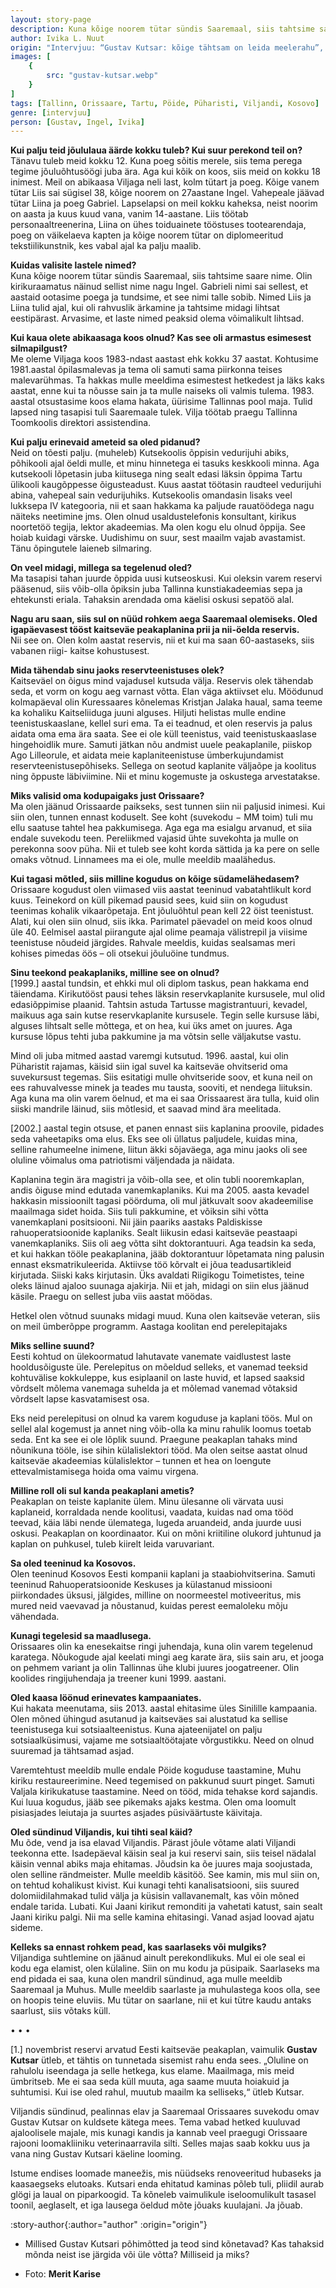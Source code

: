 ```yaml
---
layout: story-page
description: Kuna kõige noorem tütar sündis Saaremaal, siis tahtsime saare nime.
author: Ivika L. Nuut
origin: "Intervjuu: “Gustav Kutsar: kõige tähtsam on leida meelerahu”, Meie Maa, 23. detsember 2021."
images: [
    {
        src: "gustav-kutsar.webp"
    }
]
tags: [Tallinn, Orissaare, Tartu, Pöide, Püharisti, Viljandi, Kosovo]
genre: [intervjuu]
person: [Gustav, Ingel, Ivika]
---
```


<!-- # {{ $doc.title }} -->


**Kui palju teid jõululaua äärde kokku tuleb? Kui suur perekond teil on?** \
Tänavu tuleb meid kokku 12. Kuna poeg sõitis merele, siis tema perega tegime jõuluõhtusöögi juba ära. Aga kui kõik on koos, siis meid on kokku 18 inimest. Meil on abikaasa Viljaga neli last, kolm tütart ja poeg. Kõige vanem tütar Liis sai sügisel 38, kõige noorem on 27aastane Ingel. Vahepeale jäävad tütar Liina ja poeg Gabriel. Lapselapsi on meil kokku kaheksa, neist noorim on aasta ja kuus kuud vana, vanim 14-aastane. Liis töötab personaaltreenerina, Liina on ühes toiduainete tööstuses tootearendaja, poeg on väikelaeva kapten ja kõige noorem tütar on diplomeeritud tekstiilikunstnik, kes vabal ajal ka palju maalib.

**Kuidas valisite lastele nimed?** \
Kuna kõige noorem tütar sündis Saaremaal, siis tahtsime saare nime. Olin kirikuraamatus näinud sellist nime nagu Ingel. Gabrieli nimi sai sellest, et aastaid ootasime poega ja tundsime, et see nimi talle sobib. Nimed Liis ja Liina tulid ajal, kui oli rahvuslik ärkamine ja tahtsime midagi lihtsat eestipärast. Arvasime, et laste nimed peaksid olema võimalikult lihtsad.

**Kui kaua olete abikaasaga koos olnud? Kas see oli armastus esimesest silmapilgust?** \
Me oleme Viljaga koos 1983-ndast aastast ehk kokku 37 aastat. Kohtusime 1981.aastal õpilasmalevas ja tema oli samuti sama piirkonna teises malevarühmas. Ta hakkas mulle meeldima esimestest hetkedest ja läks kaks aastat, enne kui ta nõusse sain ja ta mulle naiseks oli valmis tulema. 1983. aastal otsustasime koos elama hakata, üürisime Tallinnas pool maja. Tulid lapsed ning tasapisi tuli Saaremaale tulek. Vilja töötab praegu Tallinna Toomkoolis direktori assistendina.

**Kui palju erinevaid ameteid sa oled pidanud?** \
Neid on tõesti palju. (muheleb) Kutsekoolis õppisin vedurijuhi abiks, põhikooli ajal öeldi mulle, et minu hinnetega ei tasuks keskkooli minna. Aga kutsekooli lõpetasin juba kiitusega ning sealt edasi läksin õppima Tartu ülikooli kaugõppesse õigusteadust. Kuus aastat töötasin raudteel vedurijuhi abina, vahepeal sain vedurijuhiks. Kutsekoolis omandasin lisaks veel lukksepa  IV kategooria, nii et saan hakkama ka paljude rauatöödega nagu näiteks neetimine jms. Olen olnud usaldustelefonis konsultant, kirikus noortetöö tegija, lektor akadeemias. Ma olen kogu elu olnud õppija. See hoiab kuidagi värske. Uudishimu on suur, sest maailm vajab avastamist. Tänu õpingutele laieneb silmaring.

**On veel midagi, millega sa tegelenud oled?** \
Ma tasapisi tahan juurde õppida uusi kutseoskusi. Kui oleksin varem reservi pääsenud, siis võib-olla õpiksin juba Tallinna kunstiakadeemias sepa ja ehtekunsti eriala. Tahaksin arendada oma käelisi oskusi sepatöö alal.

**Nagu aru saan, siis sul on nüüd rohkem aega Saaremaal olemiseks. Oled igapäevasest tööst kaitseväe peakaplanina prii ja nii-öelda reservis.** \
Nii see on. Olen kolm aastat reservis, nii et kui ma saan 60-aastaseks, siis vabanen riigi- kaitse kohustusest.

**Mida tähendab sinu jaoks reservteenistuses olek?** \
Kaitseväel on õigus mind vajadusel kutsuda välja. Reservis olek tähendab seda, et vorm on kogu aeg varnast võtta. Elan väga aktiivset elu. Möödunud kolmapäeval olin Kuressaares kõnelemas Kristjan Jalaka haual, sama teeme ka kohaliku Kaitseliiduga juuni alguses. Hiljuti helistas mulle endine teenistuskaaslane, kellel suri ema. Ta ei teadnud, et olen reservis ja palus aidata oma ema ära saata. See ei ole küll teenistus, vaid teenistuskaaslase hingehoidlik mure. Samuti jätkan nõu andmist uuele peakaplanile, piiskop Ago Lilleorule, et aidata meie kaplaniteenistuse ümberkujundamist reservteenistusepõhiseks. Sellega on seotud kaplanite väljaõpe ja koolitus ning õppuste läbiviimine. Nii et minu kogemuste ja oskustega arvestatakse.

**Miks valisid oma kodupaigaks just Orissaare?** \
Ma olen jäänud Orissaarde paikseks, sest tunnen siin nii paljusid inimesi. Kui siin olen, tunnen ennast koduselt. See koht (suvekodu − MM toim) tuli mu ellu saatuse tahtel hea pakkumisega. Aga ega ma esialgu arvanud, et siia endale suvekodu teen. Pereliikmed vajasid ühte suvekohta ja mulle on perekonna soov püha. Nii et tuleb see koht korda sättida ja ka pere on selle omaks võtnud. Linnamees ma ei ole, mulle meeldib maalähedus.

**Kui tagasi mõtled, siis milline kogudus on kõige südamelähedasem?** \
Orissaare kogudust olen viimased viis aastat teeninud vabatahtlikult kord kuus. Teinekord on küll pikemad pausid sees, kuid siin on kogudust teenimas kohalik vikaarõpetaja. Ent jõuluõhtul pean kell 22 öist teenistust. Alati, kui olen siin olnud, siis ikka. Parimatel päevadel on meid koos olnud üle 40. Eelmisel aastal piirangute ajal olime peamaja välistrepil ja viisime teenistuse nõudeid järgides. Rahvale meeldis, kuidas sealsamas meri kohises pimedas öös – oli otsekui jõuluöine tundmus.

**Sinu teekond peakaplaniks, milline see on olnud?** \
[1999.] aastal tundsin, et ehkki mul oli diplom taskus, pean hakkama end täiendama. Kirikutööst pausi tehes läksin reservkaplanite kursusele, mul olid edasiõppimise plaanid. Tahtsin astuda Tartusse magistrantuuri, kevadel, maikuus aga sain kutse reservkaplanite kursusele. Tegin selle kursuse läbi, alguses lihtsalt selle mõttega, et on hea, kui üks amet on juures. Aga kursuse lõpus tehti juba pakkumine ja ma võtsin selle väljakutse vastu.

Mind oli juba mitmed aastad varemgi kutsutud. 1996. aastal, kui olin Püharistit rajamas, käisid siin igal suvel ka kaitseväe ohvitserid oma suvekursust tegemas. Siis esitatigi mulle ohvitseride soov, et kuna neil on ees rahuvalvesse minek ja teades mu tausta, sooviti, et nendega liituksin. Aga kuna ma olin varem öelnud, et ma ei saa Orissaarest ära tulla, kuid olin siiski mandrile läinud, siis mõtlesid, et saavad mind ära meelitada.

[2002.] aastal tegin otsuse, et panen ennast siis kaplanina proovile, pidades seda vaheetapiks oma elus. Eks see oli üllatus paljudele, kuidas mina, selline rahumeelne inimene, liitun äkki sõjaväega, aga minu jaoks oli see oluline võimalus oma patriotismi väljendada ja näidata.

Kaplanina tegin ära magistri ja võib-olla see, et olin tubli nooremkaplan, andis õiguse mind edutada vanemkaplaniks. Kui ma 2005. aasta kevadel hakkasin missioonilt tagasi pöörduma,  oli mul jätkuvalt soov akadeemilise maailmaga sidet hoida. Siis tuli pakkumine, et võiksin sihi võtta vanemkaplani positsiooni. Nii jäin paariks aastaks Paldiskisse rahuoperatsioonide kaplaniks. Sealt liikusin edasi kaitseväe peastaapi vanemkaplaniks. Siis oli aeg võtta siht doktorantuuri. Aga teadsin ka seda, et kui hakkan tööle peakaplanina, jääb doktorantuur lõpetamata ning palusin ennast eksmatrikuleerida. Aktiivse töö kõrvalt ei jõua teadusartikleid kirjutada. Siiski kaks kirjutasin. Üks avaldati Riigikogu Toimetistes, teine oleks läinud ajaloo suunaga ajakirja. Nii et jah, midagi on siin elus jäänud käsile. Praegu on sellest juba viis aastat möödas.

Hetkel olen võtnud suunaks midagi muud. Kuna olen kaitseväe veteran, siis on meil ümberõppe programm. Aastaga koolitan end perelepitajaks

**Miks selline suund?** \
Eesti kohtud on ülekoormatud lahutavate vanemate vaidlustest laste hooldusõiguste üle. Perelepitus on mõeldud selleks, et vanemad teeksid kohtuvälise kokkuleppe, kus esiplaanil on laste huvid, et lapsed saaksid võrdselt mõlema vanemaga suhelda ja et mõlemad vanemad võtaksid võrdselt lapse kasvatamisest osa.

Eks neid perelepitusi on olnud ka varem koguduse ja kaplani töös. Mul on sellel alal kogemust ja annet ning võib-olla ka minu rahulik loomus toetab seda. Ent ka see ei ole lõplik suund. Praegune peakaplan tahaks mind nõunikuna tööle, ise sihin külalislektori tööd. Ma olen seitse aastat olnud kaitseväe akadeemias külalislektor – tunnen et hea on loengute ettevalmistamisega hoida oma vaimu virgena.

**Milline roll oli sul kanda peakaplani ametis?** \
Peakaplan on teiste kaplanite ülem. Minu ülesanne oli värvata uusi kaplaneid, korraldada nende koolitusi, vaadata, kuidas nad oma tööd teevad, käia läbi nende ülematega, lugeda aruandeid, anda juurde uusi oskusi. Peakaplan on koordinaator. Kui on mõni kriitiline olukord juhtunud ja kaplan on puhkusel, tuleb kiirelt leida varuvariant.

**Sa oled teeninud ka Kosovos.** \
Olen teeninud Kosovos Eesti kompanii kaplani ja staabiohvitserina. Samuti teeninud Rahuoperatsioonide Keskuses ja külastanud missiooni piirkondades üksusi, jälgides, milline on noormeestel motiveeritus, mis mured neid vaevavad ja nõustanud, kuidas perest eemaloleku mõju vähendada.

**Kunagi tegelesid sa maadlusega.** \
Orissaares olin ka enesekaitse ringi juhendaja, kuna olin varem tegelenud karatega. Nõukogude ajal keelati mingi aeg karate ära, siis sain aru, et jooga on pehmem variant ja olin Tallinnas ühe klubi juures joogatreener. Olin koolides ringijuhendaja ja treener kuni 1999. aastani.

**Oled kaasa löönud erinevates kampaaniates.** \
Kui hakata meenutama, siis 2013. aastal ehitasime üles Sinilille kampaania. Olen mõned ühingud asutanud ja kaitseväes sai alustatud ka sellise teenistusega kui sotsiaalteenistus. Kuna ajateenijatel on palju sotsiaalküsimusi, vajame me sotsiaaltöötajate võrgustikku. Need on olnud suuremad ja tähtsamad asjad.

Varemtehtust meeldib mulle endale Pöide koguduse taastamine, Muhu kiriku restaureerimine. Need tegemised on pakkunud suurt pinget. Samuti Valjala kirikukatuse taastamine. Need on tööd, mida tehakse kord sajandis. Kui luua kogudus, jääb see pikemaks ajaks kestma. Olen oma loomult pisiasjades leiutaja ja suurtes asjades püsiväärtuste käivitaja.

**Oled sündinud Viljandis, kui tihti seal käid?** \
Mu õde, vend ja isa elavad Viljandis. Pärast jõule võtame alati Viljandi teekonna ette. Isadepäeval käisin seal ja kui reservi sain, siis teisel nädalal käisin vennal abiks maja ehitamas. Jõudsin ka õe juures maja soojustada, olen selline rändmeister. Mulle meeldib käsitöö. See kamin, mis mul siin on, on tehtud kohalikust kivist. Kui kunagi tehti kanalisatsiooni, siis suured dolomiidilahmakad tulid välja ja küsisin vallavanemalt, kas võin mõned endale tarida. Lubati. Kui Jaani kirikut remonditi ja vahetati katust, sain sealt Jaani kiriku palgi. Nii ma selle kamina ehitasingi. Vanad asjad loovad ajatu sideme.

**Kelleks sa ennast rohkem pead, kas saarlaseks või mulgiks?** \
Viljandiga suhtlemine on jäänud ainult perekondlikuks. Mul ei ole seal ei kodu ega elamist, olen külaline. Siin on mu kodu ja püsipaik. Saarlaseks ma end pidada ei saa, kuna olen mandril sündinud, aga mulle meeldib Saaremaal ja Muhus. Mulle meeldib saarlaste ja muhulastega koos olla, see on hoopis teine eluviis. Mu tütar on saarlane, nii et kui tütre kaudu antaks saarlust, siis võtaks küll.

• • •

[1.] novembrist reservi arvatud Eesti kaitseväe peakaplan, vaimulik **Gustav Kutsar** ütleb, et tähtis on tunnetada sisemist rahu enda sees. „Oluline on rahulolu iseendaga ja selle hetkega, kus elame. Maailmaga, mis meid ümbritseb. Me ei saa seda küll muuta, aga saame muuta hoiakuid ja suhtumisi. Kui ise oled rahul, muutub maailm ka selliseks,“ ütleb Kutsar.

Viljandis sündinud, pealinnas elav ja Saaremaal Orissaares suvekodu omav Gustav Kutsar on kuldsete kätega mees. Tema vabad hetked kuuluvad ajaloolisele majale, mis kunagi kandis ja kannab veel praegugi Orissaare rajooni loomakliiniku veterinaarravila silti. Selles majas saab kokku uus ja vana ning Gustav Kutsari käeline looming.
 
Istume endises loomade maneežis, mis nüüdseks renoveeritud hubaseks ja kaasaegseks elutoaks. Kutsari enda ehitatud kaminas põleb tuli, pliidil aurab glögi ja laual on piparkoogid. Ta kõneleb vaimulikule iseloomulikult tasasel toonil, aeglaselt, et iga lausega öeldud mõte jõuaks kuulajani. Ja jõuab.




:story-author{:author="author" :origin="origin"}

<details-wrapper summary="Mis mõtted tekkisid?">

- Millised Gustav Kutsari põhimõtted ja teod sind kõnetavad? Kas tahaksid mõnda neist ise järgida või üle võtta? Milliseid ja miks?

</details-wrapper>


<details-wrapper summary="Allikad" class="text-sm" icon="icon-park-outline:document-folder">

- Foto: **Merit Karise**

</details-wrapper>